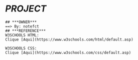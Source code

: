 # ***PROJECT***
~~~*Simples projeto com base de fazer um site que resume **SOBRE** **MIM***~~~
## ***OWNER***
==> By: notefct
## ***REFERENCE***
W3SCHOOLS HTML:
Clique [Aqui](https://www.w3schools.com/html/default.asp)

W3SCHOOLS CSS:
Clique [Aqui](https://www.w3schools.com/css/default.asp)